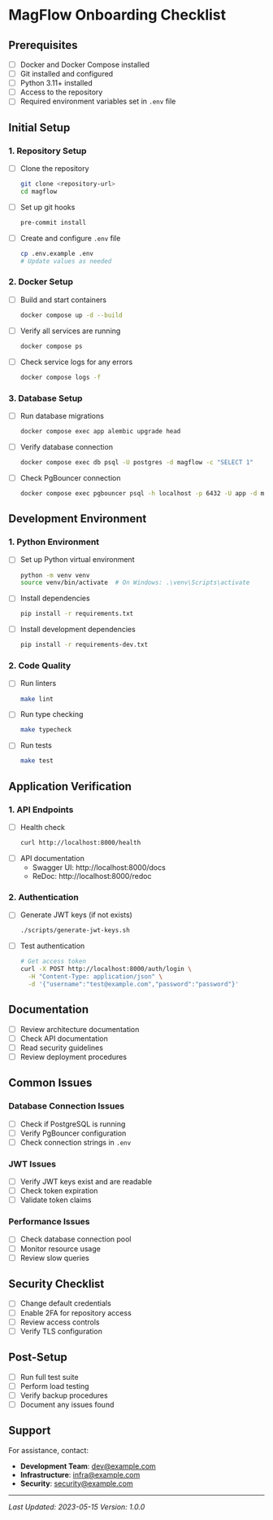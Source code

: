 # MagFlow Onboarding Checklist

## Prerequisites
- [ ] Docker and Docker Compose installed
- [ ] Git installed and configured
- [ ] Python 3.11+ installed
- [ ] Access to the repository
- [ ] Required environment variables set in `.env` file

## Initial Setup

### 1. Repository Setup
- [ ] Clone the repository
  ```bash
  git clone <repository-url>
  cd magflow
  ```
- [ ] Set up git hooks
  ```bash
  pre-commit install
  ```
- [ ] Create and configure `.env` file
  ```bash
  cp .env.example .env
  # Update values as needed
  ```

### 2. Docker Setup
- [ ] Build and start containers
  ```bash
  docker compose up -d --build
  ```
- [ ] Verify all services are running
  ```bash
  docker compose ps
  ```
- [ ] Check service logs for any errors
  ```bash
  docker compose logs -f
  ```

### 3. Database Setup
- [ ] Run database migrations
  ```bash
  docker compose exec app alembic upgrade head
  ```
- [ ] Verify database connection
  ```bash
  docker compose exec db psql -U postgres -d magflow -c "SELECT 1"
  ```
- [ ] Check PgBouncer connection
  ```bash
  docker compose exec pgbouncer psql -h localhost -p 6432 -U app -d magflow -c "SELECT 1"
  ```

## Development Environment

### 1. Python Environment
- [ ] Set up Python virtual environment
  ```bash
  python -m venv venv
  source venv/bin/activate  # On Windows: .\venv\Scripts\activate
  ```
- [ ] Install dependencies
  ```bash
  pip install -r requirements.txt
  ```
- [ ] Install development dependencies
  ```bash
  pip install -r requirements-dev.txt
  ```

### 2. Code Quality
- [ ] Run linters
  ```bash
  make lint
  ```
- [ ] Run type checking
  ```bash
  make typecheck
  ```
- [ ] Run tests
  ```bash
  make test
  ```

## Application Verification

### 1. API Endpoints
- [ ] Health check
  ```bash
  curl http://localhost:8000/health
  ```
- [ ] API documentation
  - Swagger UI: http://localhost:8000/docs
  - ReDoc: http://localhost:8000/redoc

### 2. Authentication
- [ ] Generate JWT keys (if not exists)
  ```bash
  ./scripts/generate-jwt-keys.sh
  ```
- [ ] Test authentication
  ```bash
  # Get access token
  curl -X POST http://localhost:8000/auth/login \
    -H "Content-Type: application/json" \
    -d '{"username":"test@example.com","password":"password"}'
  ```

## Documentation
- [ ] Review architecture documentation
- [ ] Check API documentation
- [ ] Read security guidelines
- [ ] Review deployment procedures

## Common Issues

### Database Connection Issues
- [ ] Check if PostgreSQL is running
- [ ] Verify PgBouncer configuration
- [ ] Check connection strings in `.env`

### JWT Issues
- [ ] Verify JWT keys exist and are readable
- [ ] Check token expiration
- [ ] Validate token claims

### Performance Issues
- [ ] Check database connection pool
- [ ] Monitor resource usage
- [ ] Review slow queries

## Security Checklist
- [ ] Change default credentials
- [ ] Enable 2FA for repository access
- [ ] Review access controls
- [ ] Verify TLS configuration

## Post-Setup
- [ ] Run full test suite
- [ ] Perform load testing
- [ ] Verify backup procedures
- [ ] Document any issues found

## Support
For assistance, contact:
- **Development Team**: dev@example.com
- **Infrastructure**: infra@example.com
- **Security**: security@example.com

---
*Last Updated: 2023-05-15*
*Version: 1.0.0*
